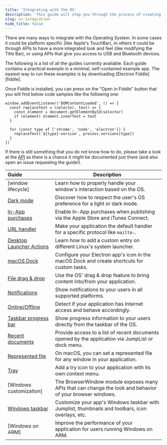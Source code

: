 ```yaml
---
title: 'Integrating with the OS'
description: 'This guide will step you through the process of creating a barebones Hello World app in Electron, similar to electron/electron-quick-start.'
slug: os-integration
hide_title: false
---
```


There are many ways to integrate with the Operating System. In some cases it could be platform specific
(like Apple's TouchBar), in others it could be through APIs to have a more integrated look and feel
(like modifying the Title Bar), or using APIs that give you access to USB and Bluetooth devices.

The following is a list of all the guides currently available.
Each guide contains a practical example in a minimal, self-contained example app.
The easiest way to run these examples is by downloading [Electron Fiddle][fiddle].

Once Fiddle is installed, you can press on the "Open in Fiddle" button that you
will find below code samples like the following one:

```fiddle docs/latest/fiddles/quick-start
window.addEventListener('DOMContentLoaded', () => {
  const replaceText = (selector, text) => {
    const element = document.getElementById(selector)
    if (element) element.innerText = text
  }

  for (const type of ['chrome', 'node', 'electron']) {
    replaceText(`${type}-version`, process.versions[type])
  }
})
```

If there is still something that you do not know how to do, please take a look at the [API][app]
as there is a chance it might be documented just there (and also open an issue requesting the
guide!).

<!-- guide-table-start -->

| Guide                      | Description                                                                                               |
| :------------------------- | --------------------------------------------------------------------------------------------------------- |
| [window lifecycle]         | Learn how to properly handle your window's interaction based on the OS.                                   |
| [Dark mode]                | Discover how to respect the user's OS preference for a light or dark mode.                                |
| [In-App purchases]         | Enable In-App purchases when publishing via the Apple Store and iTunes Connect.                           |
| [URL handler]              | Make your application the default handler for a specific protocol like `mailto:`.                         |
| [Desktop Launcher Actions] | Learn how to add a custom entry on different Linux's system launcher.                                     |
| [macOS Dock]               | Configure your Electron app's icon in the macOS Dock and create shortcuts for custom tasks.               |
| [File drag & drop]         | Use the OS' drag & drop feature to bring content into/from your application.                              |
| [Notifications]            | Show notifications to your users in all supported platforms.                                              |
| [Online/Offline]           | Detect if your application has Internet access and behave accordingly.                                    |
| [Taskbar progress bar]     | Show progress information to your users directly from the taskbar of the OS.                              |
| [Recent documents]         | Provide access to a list of recent documents opened by the application via JumpList or dock menu.         |
| [Represented file]         | On macOS, you can set a represented file for any window in your application.                              |
| [Tray]                     | Add a try icon to your application with its own context menu.                                             |
| [Windows customization]    | The BrowserWindow module exposes many APIs that can change the look and behavior of your browser windows. |
| [Windows taskbar]          | Customize your app's Windows taskbar with Jumplist, thumbnails and toolbars, icon overlays, etc.          |
| [Windows on ARM]           | Improve the performance of your application for users running Windows on ARM.                             |

<!-- guide-table-end -->

<!-- Links -->

[advanced-installation]: installation.md
[app]: latest/api/app.md
[app-ready]: latest/api/app.md#event-ready
[app-when-ready]: latest/api/app.md#appwhenready
[browser-window]: latest/api/browser-window.md
[commonjs]: https://nodejs.org/docs/latest/api/modules.html#modules_modules_commonjs_modules
[package-json-main]: https://docs.npmjs.com/cli/v7/configuring-npm/package-json#main
[package-scripts]: https://docs.npmjs.com/cli/v7/using-npm/scripts
[process-model]: process-model.md

<!-- How tos -->

[dark mode]: ./dark-mode.md
[desktop launcher actions]: ./linux-desktop-actions.md
[device access]: ./devices.md
[macos dock]: ./macos-dock.md
[file drag & drop]: ./native-file-drag-drop.md
[in-app purchases]: ./in-app-purchases.md
[keyboard shortchuts]: ./keyboard-shortcuts.md
[notifications]: ./notifications.md
[online/offline]: ./online-offline-events.md
[represented file]: ./represented-file.md
[spellchecker]: ./spellchecker.md
[taskbar progress bar]: ./progress-bar.md
[recent documents]: ./recent-documents.md
[tray]: ./tray.md
[url handler]: ./launch-app-from-url-in-another-app.md
[window customization]: ./window-customization.md
[windows taskbar]: ./windows-taskbar.md

<!-- Tutorial links -->

[prerequisites]: tutorial-prerequisites.md
[scaffolding]: tutorial-scaffolding.md
[main-renderer]: ./tutorial-main-renderer.md
[application distribution]: distribution-overview.md
[code signing]: code-signing.md
[updates]: updates.md
